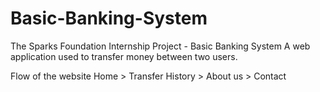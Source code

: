 # Basic-Banking-System
The Sparks Foundation Internship Project - Basic Banking System A web application used to transfer money between two users.


Flow of the website
Home > Transfer History > About us > Contact
